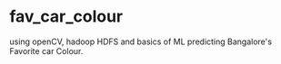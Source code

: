 # fav_car_colour
using openCV, hadoop HDFS and basics of ML predicting Bangalore's Favorite car Colour.
